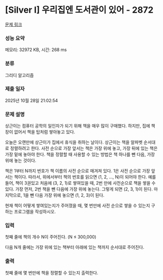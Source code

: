 # [Silver I] 우리집엔 도서관이 있어 - 2872 

[문제 링크](https://www.acmicpc.net/problem/2872) 

### 성능 요약

메모리: 32972 KB, 시간: 268 ms

### 분류

그리디 알고리즘

### 제출 일자

2025년 10월 28일 21:02:54

### 문제 설명

<p>상근이는 컴퓨터 공학의 일인자가 되기 위해 책을 매우 많이 구매했다. 하지만, 집에 책장이 없어서 책을 탑처럼 쌓아놓고 있다.</p>

<p>오늘은 오랜만에 상근이가 집에서 휴식을 취하는 날이다. 상근이는 책을 알파벳 순서대로 정렬하려고 한다. 사전 순으로 가장 앞서는 책은 가장 위에 놓고, 가장 뒤에 있는 책은 가장 밑에 놓아야 한다. 책을 정렬할 때 사용할 수 있는 방법은 책 하나를 뺀 다음, 가장 위에 놓는 것이다.</p>

<p>책은 1부터 N까지 번호가 책 이름의 사전 순으로 매겨져 있다. 1은 사전 순으로 가장 앞서는 책이다. 따라서, 위에서부터 책의 번호를 읽으면 (1, 2, ..., N)이 되어야 한다. 예를 들어, 책이 3권있고 처음에 (3, 2, 1)로 쌓여있을 때, 2번 만에 사전순으로 책을 쌓을 수 있다. 가장 먼저, 2번 책을 뺀 다음에 가장 위에 놓는다. 그렇게 되면 (2, 3, 1)이 된다. 마지막으로, 1을 뺀 다음 가장 위에 놓으면 (1, 2, 3)이 된다.</p>

<p>현재 책이 어떻게 쌓여있는지가 주어졌을 때, 몇 번만에 사전 순으로 쌓을 수 있는지 구하는 프로그램을 작성하시오.</p>

### 입력 

 <p>첫째 줄에 책의 개수 N이 주어진다. (N ≤ 300,000)</p>

<p>다음 N개 줄에는 가장 위에 있는 책부터 아래에 있는 책까지 순서대로 주어진다.</p>

### 출력 

 <p>첫째 줄에 몇 번만에 책을 정렬할 수 있는지 출력한다.</p>


